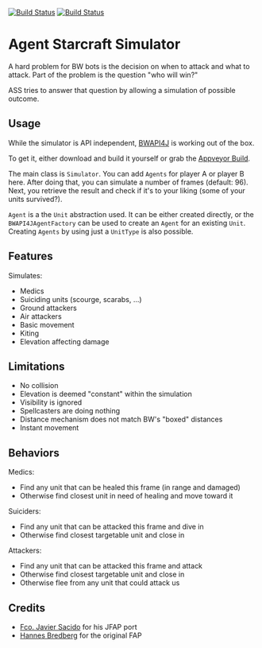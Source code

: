[![Build Status](https://travis-ci.com/Bytekeeper/ass.svg?branch=master)](https://travis-ci.com/Bytekeeper/ass)
[![Build Status](https://ci.appveyor.com/api/projects/status/github/Bytekeeper/ass)](https://ci.appveyor.com/project/Bytekeeper/ass)

# Agent Starcraft Simulator
A hard problem for BW bots is the decision on when to attack and what to attack.
Part of the problem is the question "who will win?"

ASS tries to answer that question by allowing a simulation of possible outcome.

## Usage
While the simulator is API independent, [BWAPI4J](https://github.com/OpenBW/BWAPI4J)
is working out of the box.

To get it, either download and build it yourself or grab the
[Appveyor Build](https://ci.appveyor.com/project/Bytekeeper/ass/build/artifacts).

The main class is `Simulator`. You can add `Agents` for player A or player B here.
After doing that, you can simulate a number of frames (default: 96). Next, you
retrieve the result and check if it's to your liking (some of your units survived?).

`Agent` is a the `Unit` abstraction used. It can be either created directly, or 
the `BWAPI4JAgentFactory` can be used to create an `Agent` for an existing `Unit`.
Creating `Agents` by using just a `UnitType` is also possible.

## Features
Simulates:
* Medics
* Suiciding units (scourge, scarabs, ...)
* Ground attackers
* Air attackers
* Basic movement
* Kiting
* Elevation affecting damage

## Limitations
* No collision
* Elevation is deemed "constant" within the simulation
* Visibility is ignored
* Spellcasters are doing nothing
* Distance mechanism does not match BW's "boxed" distances
* Instant movement 

## Behaviors
Medics:
* Find any unit that can be healed this frame (in range and damaged)
* Otherwise find closest unit in need of healing and move toward it

Suiciders:
* Find any unit that can be attacked this frame and dive in
* Otherwise find closest targetable unit and close in

Attackers:
* Find any unit that can be attacked this frame and attack
* Otherwise find closest targetable unit and close in
* Otherwise flee from any unit that could attack us

## Credits
* [Fco. Javier Sacido](https://github.com/Jabbo16) for his JFAP port
* [Hannes Bredberg](https://github.com/N00byEdge) for the original FAP  

